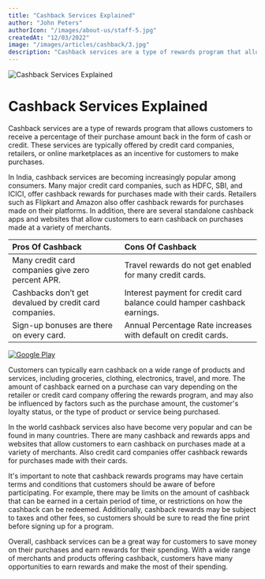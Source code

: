 ```yaml
---
title: "Cashback Services Explained"
author: "John Peters"
authorIcon: "/images/about-us/staff-5.jpg"
createdAt: "12/03/2022"
image: "/images/articles/cashback/3.jpg"
description: "Cashback services are a type of rewards program that allows customers to receive a percentage of their purchase amount back in the form of cash or credit. These services are typically offered by credit card companies, retailers, or online marketplaces as an incentive for customers to make purchases."
---
```


![Cashback Services Explained](/images/articles/cashback/3.jpg)

# Cashback Services Explained

Cashback services are a type of rewards program that allows customers to receive a percentage of their purchase amount back in the form of cash or credit. These services are typically offered by credit card companies, retailers, or online marketplaces as an incentive for customers to make purchases.

In India, cashback services are becoming increasingly popular among consumers. Many major credit card companies, such as HDFC, SBI, and ICICI, offer cashback rewards for purchases made with their cards. Retailers such as Flipkart and Amazon also offer cashback rewards for purchases made on their platforms. In addition, there are several standalone cashback apps and websites that allow customers to earn cashback on purchases made at a variety of merchants.

| Pros Of Cashback                                       | Cons Of Cashback                                                         |
| :----------------------------------------------------- | :----------------------------------------------------------------------- |
| Many credit card companies give zero percent APR.      | Travel rewards do not get enabled for many credit cards.                 |
| Cashbacks don’t get devalued by credit card companies. | Interest payment for credit card balance could hamper cashback earnings. |
| Sign-up bonuses are there on every card.               | Annual Percentage Rate increases with default on credit cards.           |

[![Google Play](/images/google-play.png)](https://play.google.com/store/apps/details?id=space.cashbro.browser&pli=1)

Customers can typically earn cashback on a wide range of products and services, including groceries, clothing, electronics, travel, and more. The amount of cashback earned on a purchase can vary depending on the retailer or credit card company offering the rewards program, and may also be influenced by factors such as the purchase amount, the customer's loyalty status, or the type of product or service being purchased.

In the world cashback services also have become very popular and can be found in many countries. There are many cashback and rewards apps and websites that allow customers to earn cashback on purchases made at a variety of merchants. Also credit card companies offer cashback rewards for purchases made with their cards.

It's important to note that cashback rewards programs may have certain terms and conditions that customers should be aware of before participating. For example, there may be limits on the amount of cashback that can be earned in a certain period of time, or restrictions on how the cashback can be redeemed. Additionally, cashback rewards may be subject to taxes and other fees, so customers should be sure to read the fine print before signing up for a program.

Overall, cashback services can be a great way for customers to save money on their purchases and earn rewards for their spending. With a wide range of merchants and products offering cashback, customers have many opportunities to earn rewards and make the most of their spending.
